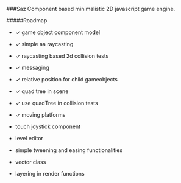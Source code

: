 ###Saz
Component based minimalistic 2D javascript game engine.

#####Roadmap 
* ✓ game object component model
* ✓ simple aa raycasting
* ✓ raycasting based 2d collision tests
* ✓ messaging
* ✓ relative position for child gameobjects
* ✓ quad tree in scene
* ✓ use quadTree in collision tests
* ✓ moving platforms
* touch joystick component
* level editor

* simple tweening and easing functionalities
* vector class
* layering in render functions